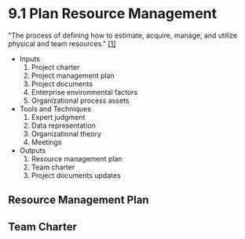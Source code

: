 # 9.1 Plan Resource Management

"The process of defining how to estimate, acquire, manage, and utilize physical
and team resources." [[1]](../home.md#references)

- Inputs
  1. Project charter
  2. Project management plan
  3. Project documents
  4. Enterprise environmental factors
  5. Organizational process assets
- Tools and Techniques
  1. Expert judgment
  2. Data representation
  3. Organizational theory
  4. Meetings
- Outputs
  1. Resource management plan
  2. Team charter
  3. Project documents updates

## Resource Management Plan

## Team Charter
